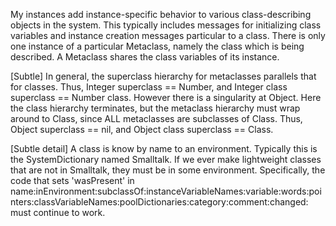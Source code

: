 My instances add instance-specific behavior to various class-describing objects in the system. This typically includes messages for initializing class variables and instance creation messages particular to a class. There is only one instance of a particular Metaclass, namely the class which is being described. A Metaclass shares the class variables of its instance.	[Subtle] In general, the superclass hierarchy for metaclasses parallels that for classes. Thus,	Integer superclass == Number, and	Integer class superclass == Number class.However there is a singularity at Object. Here the class hierarchy terminates, but the metaclass hierarchy must wrap around to Class, since ALL metaclasses are subclasses of Class. Thus,	Object superclass == nil, and	Object class superclass == Class.[Subtle detail] A class is know by name to an environment.  Typically this is the SystemDictionary named Smalltalk.  If we ever make lightweight classes that are not in Smalltalk, they must be in some environment.  Specifically, the code that sets 'wasPresent' in name:inEnvironment:subclassOf:instanceVariableNames:variable:words:pointers:classVariableNames:poolDictionaries:category:comment:changed: must continue to work.